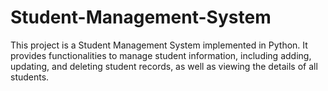 # Student-Management-System
This project is a Student Management System implemented in Python. It provides functionalities to manage student information, including adding, updating, and deleting student records, as well as viewing the details of all students.
